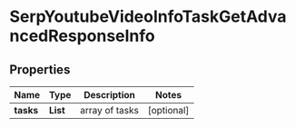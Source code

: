 # SerpYoutubeVideoInfoTaskGetAdvancedResponseInfo


## Properties

| Name | Type | Description | Notes |
|------------ | ------------- | ------------- | -------------|
**tasks** | **List<SerpYoutubeVideoInfoTaskGetAdvancedTaskInfo>** | array of tasks |[optional]|